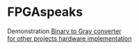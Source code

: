 # FPGAspeaks
Demonstration
[Binary to Gray converter](https://youtu.be/ARK0nYrJ3lc?si=W8Ub5MytuHwUZfei)  
[for other projects hardware implementation](https://www.youtube.com/watch?v=MCheL19VTXY&list=PLMsHMx1YNPXv7Vl8d7NLdeCWgILdYYqQc&pp=gAQBiAQB)
